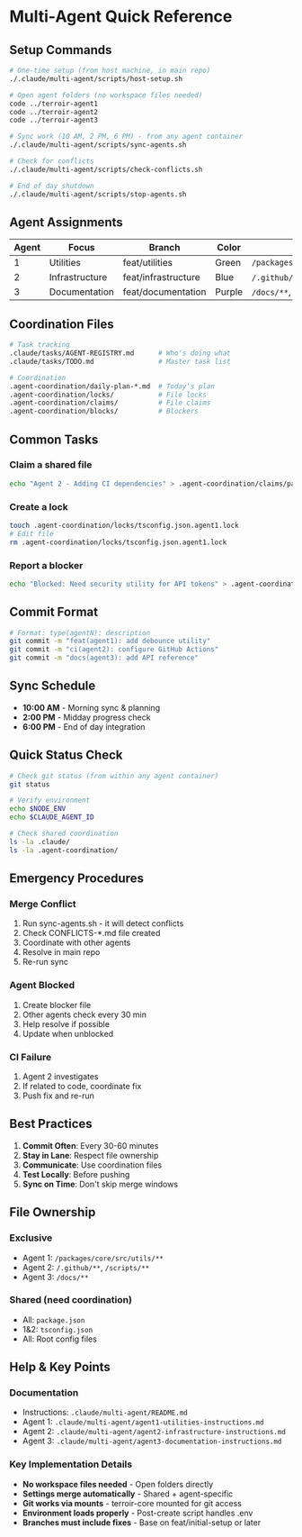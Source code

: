 # Multi-Agent Quick Reference

## Setup Commands

```bash
# One-time setup (from host machine, in main repo)
./.claude/multi-agent/scripts/host-setup.sh

# Open agent folders (no workspace files needed)
code ../terroir-agent1
code ../terroir-agent2
code ../terroir-agent3

# Sync work (10 AM, 2 PM, 6 PM) - from any agent container
./.claude/multi-agent/scripts/sync-agents.sh

# Check for conflicts
./.claude/multi-agent/scripts/check-conflicts.sh

# End of day shutdown
./.claude/multi-agent/scripts/stop-agents.sh
```

## Agent Assignments

| Agent | Focus | Branch | Color | Key Files |
|-------|-------|--------|-------|-----------|
| 1 | Utilities | feat/utilities | Green | `/packages/core/src/utils/**` |
| 2 | Infrastructure | feat/infrastructure | Blue | `/.github/**`, `/scripts/**` |
| 3 | Documentation | feat/documentation | Purple | `/docs/**`, `**/*.md` |

## Coordination Files

```bash
# Task tracking
.claude/tasks/AGENT-REGISTRY.md      # Who's doing what
.claude/tasks/TODO.md                # Master task list

# Coordination
.agent-coordination/daily-plan-*.md  # Today's plan
.agent-coordination/locks/           # File locks
.agent-coordination/claims/          # File claims
.agent-coordination/blocks/          # Blockers
```

## Common Tasks

### Claim a shared file
```bash
echo "Agent 2 - Adding CI dependencies" > .agent-coordination/claims/package.json.agent2
```

### Create a lock
```bash
touch .agent-coordination/locks/tsconfig.json.agent1.lock
# Edit file
rm .agent-coordination/locks/tsconfig.json.agent1.lock
```

### Report a blocker
```bash
echo "Blocked: Need security utility for API tokens" > .agent-coordination/blocks/agent3-$(date +%s).md
```

## Commit Format

```bash
# Format: type(agentN): description
git commit -m "feat(agent1): add debounce utility"
git commit -m "ci(agent2): configure GitHub Actions"
git commit -m "docs(agent3): add API reference"
```

## Sync Schedule

- **10:00 AM** - Morning sync & planning
- **2:00 PM** - Midday progress check
- **6:00 PM** - End of day integration

## Quick Status Check

```bash
# Check git status (from within any agent container)
git status

# Verify environment
echo $NODE_ENV
echo $CLAUDE_AGENT_ID

# Check shared coordination
ls -la .claude/
ls -la .agent-coordination/
```

## Emergency Procedures

### Merge Conflict
1. Run sync-agents.sh - it will detect conflicts
2. Check CONFLICTS-*.md file created
3. Coordinate with other agents
4. Resolve in main repo
5. Re-run sync

### Agent Blocked
1. Create blocker file
2. Other agents check every 30 min
3. Help resolve if possible
4. Update when unblocked

### CI Failure
1. Agent 2 investigates
2. If related to code, coordinate fix
3. Push fix and re-run

## Best Practices

1. **Commit Often**: Every 30-60 minutes
2. **Stay in Lane**: Respect file ownership
3. **Communicate**: Use coordination files
4. **Test Locally**: Before pushing
5. **Sync on Time**: Don't skip merge windows

## File Ownership

### Exclusive
- Agent 1: `/packages/core/src/utils/**`
- Agent 2: `/.github/**`, `/scripts/**`  
- Agent 3: `/docs/**`

### Shared (need coordination)
- All: `package.json`
- 1&2: `tsconfig.json`
- All: Root config files

## Help & Key Points

### Documentation
- Instructions: `.claude/multi-agent/README.md`
- Agent 1: `.claude/multi-agent/agent1-utilities-instructions.md`
- Agent 2: `.claude/multi-agent/agent2-infrastructure-instructions.md`
- Agent 3: `.claude/multi-agent/agent3-documentation-instructions.md`

### Key Implementation Details
- **No workspace files needed** - Open folders directly
- **Settings merge automatically** - Shared + agent-specific
- **Git works via mounts** - terroir-core mounted for git access
- **Environment loads properly** - Post-create script handles .env
- **Branches must include fixes** - Base on feat/initial-setup or later